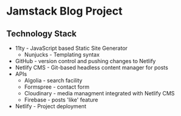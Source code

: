 # Jamstack Blog Project

## Technology Stack
- 11ty - JavaScript based Static Site Generator
    - Nunjucks - Templating syntax
- GitHub - version control and pushing changes to Netlify
- Netlify CMS - Git-based headless content manager for posts
- APIs
    - Algolia - search facility
    - Formspree - contact form
    - Cloudinary - media managment integrated with Netlify CMS
    - Firebase - posts 'like' feature
- Netlify - Project deployment